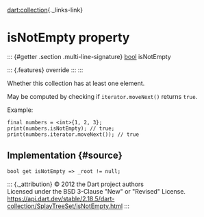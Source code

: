 [dart:collection](../../dart-collection/dart-collection-library){._links-link}

isNotEmpty property
===================

::: {#getter .section .multi-line-signature}
[bool](../../dart-core/bool-class) isNotEmpty

::: {.features}
override
:::
:::

Whether this collection has at least one element.

May be computed by checking if `iterator.moveNext()` returns `true`.

Example:

``` {.language-dart data-language="dart"}
final numbers = <int>{1, 2, 3};
print(numbers.isNotEmpty); // true;
print(numbers.iterator.moveNext()); // true
```

Implementation {#source}
--------------

``` {.language-dart data-language="dart"}
bool get isNotEmpty => _root != null;
```

::: {._attribution}
© 2012 the Dart project authors\
Licensed under the BSD 3-Clause \"New\" or \"Revised\" License.\
<https://api.dart.dev/stable/2.18.5/dart-collection/SplayTreeSet/isNotEmpty.html>
:::
